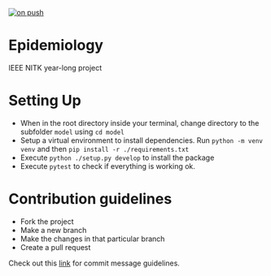 [![on push](https://github.com/rakki-18/Epidemiology/actions/workflows/main.yml/badge.svg?branch=master)](https://github.com/rakki-18/Epidemiology/actions/workflows/main.yml)
# Epidemiology
IEEE NITK year-long project

# Setting Up
- When in the root directory inside your terminal, change directory to the subfolder `model` using `cd model`
- Setup a virtual environment to install dependencies. Run `python -m venv venv` and then `pip install -r ./requirements.txt`
- Execute `python ./setup.py develop` to install the package
- Execute `pytest` to check if everything is working ok.

# Contribution guidelines
- Fork the project
- Make a new branch
- Make the changes in that particular branch
- Create a pull request

Check out this [link](https://cbea.ms/git-commit/) for commit message guidelines.


